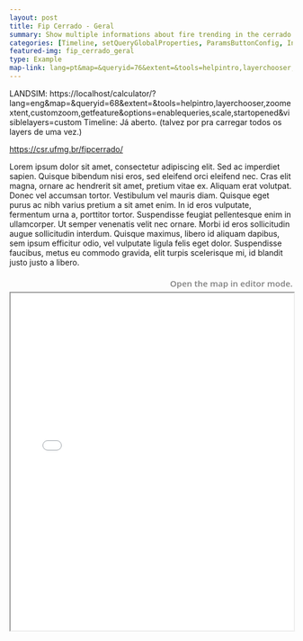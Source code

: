 ```yaml
---
layout: post
title: Fip Cerrado - Geral
summary: Show multiple informations about fire trending in the cerrado biome.
categories: [Timeline, setQueryGlobalProperties, ParamsButtonConfig, Inputmanager, Visibility]
featured-img: fip_cerrado_geral
type: Example
map-link: lang=pt&map=&queryid=76&extent=&tools=helpintro,layerchooser,zoomextent,customzoom,getfeature&options=enablequeries,scale,startopened&visiblelayers=custom
---
```

LANDSIM: https://localhost/calculator/?lang=eng&map=&queryid=68&extent=&tools=helpintro,layerchooser,zoomextent,customzoom,getfeature&options=enablequeries,scale,startopened&visiblelayers=custom
				Timeline: Já aberto. (talvez por pra carregar todos os layers de uma vez.)

https://csr.ufmg.br/fipcerrado/

Lorem ipsum dolor sit amet, consectetur adipiscing elit. Sed ac imperdiet sapien. Quisque bibendum nisi eros, sed eleifend orci eleifend nec. Cras elit magna, ornare ac hendrerit sit amet, pretium vitae ex. Aliquam erat volutpat. Donec vel accumsan tortor. Vestibulum vel mauris diam. Quisque eget purus ac nibh varius pretium a sit amet enim. In id eros vulputate, fermentum urna a, porttitor tortor. Suspendisse feugiat pellentesque enim in ullamcorper. Ut semper venenatis velit nec ornare. Morbi id eros sollicitudin augue sollicitudin interdum. Quisque maximus, libero id aliquam dapibus, sem ipsum efficitur odio, vel vulputate ligula felis eget dolor. Suspendisse faucibus, metus eu commodo gravida, elit turpis scelerisque mi, id blandit justo justo a libero.
<div style="text-align: right;">
    <a style="text-decoration: none; font-weight:700; line-height:30px; color:#808080; font-size:15px; font-family: 'Open Sans SemiBold', Arial, Helvetica, sans-serif; border: none;" target="_blank" href="{{- site.maps.editor -}}{{- page.map-link -}}">Open the map in editor mode.</a>
    <iframe id="994" src="{{- site.maps.calculator -}}{{- page.map-link -}}" width="100%" height="600"></iframe> 
</div>
